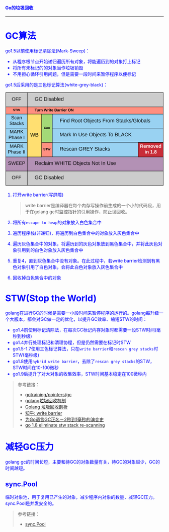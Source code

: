 #### <font color="blue">Go的垃圾回收

---

# GC算法

go1.5以前使用标记清除法(Mark-Sweep)：

   * 从程序根节点开始递归遍历所有对象，将能遍历到的对象打上标记
   * 将所有未标记的的对象当作垃圾销毁
   * 不用担心循环引用问题，但是需要一段时间来暂停程序以便标记

go1.5后采用的是三色标记算法(white-grey-black)：

![gc](./image/gc.png)

1. 打开write barrier(写屏障)
	> write barrier是编译器在每个内存写操作前生成的一个小的代码段，用于在golang gc时监控指针的引用操作，防止误回收。
	
2. 将所有`escape to heap`的对象放入白色集合中
3. 遍历程序栈(非递归)，将遍历到白色集合中的对象放入灰色集合中
4. 遍历灰色集合中的对象，将遍历到的灰色对象放到黑色集合中，并将此灰色对象引用到的白色对象放入灰色集合中
5. 重复4，直到灰色集合中没有对象。在此过程中，若write barrier检测到有黑色对象引用了白色对象，会将此白色对象放入灰色集合中
6. 回收掉白色集合中的对象

# STW(Stop the World)

golang在进行GC的时候是需要一小段时间来暂停程序的运行的。golang每升级一个大版本，都会对GC做一定的优化，以提升GC效率、缩短STW的时间：

* go1.4前使用标记清除法，在每次GC标记内存对象时都需要一段STW时间(毫秒到秒级)
* go1.4并行处理标记和清理协程，但是仍然需要在标记时STW
* go1.5-1.7使用三色标记算法，只在`write barrier`和`rescan grey stacks`时STW(毫秒级)
* go1.8使用`hybrid write barrier`，去除了`rescan grey stacks`的STW，STW时间在10-100微秒
* go1.9后提升了对大对象的收集效率，STW时间基本稳定在100微秒内

> 参考链接：
> 
> * [gotraining/pointers/gc](https://github.com/maniafish/gotraining/tree/master/topics/go/language/pointers)
> * [golang垃圾回收机制](https://lengzzz.com/note/gc-in-golang)
> * [Golang 垃圾回收剖析](http://legendtkl.com/2017/04/28/golang-gc/)
> * [知乎: write barrier](https://www.zhihu.com/question/62000722)
> * [为Go语言GC正名－2秒到1毫秒的演变史](http://studygolang.com/articles/7516)
> * [go 1.8 eliminate stw stack re-scanning](https://github.com/golang/proposal/blob/master/design/17503-eliminate-rescan.md)

# 减轻GC压力

golang gc的时间长短，主要和待GC的对象数量有关，待GC的对象越少，GC的时间越短。

## sync.Pool

临时对象池，用于复用已产生的对象，减少程序内对象的数量，减轻GC压力。sync.Pool是并发安全的。

> 参考链接：
> 
> * [sync.Pool](https://golang.org/pkg/sync/#Pool)
